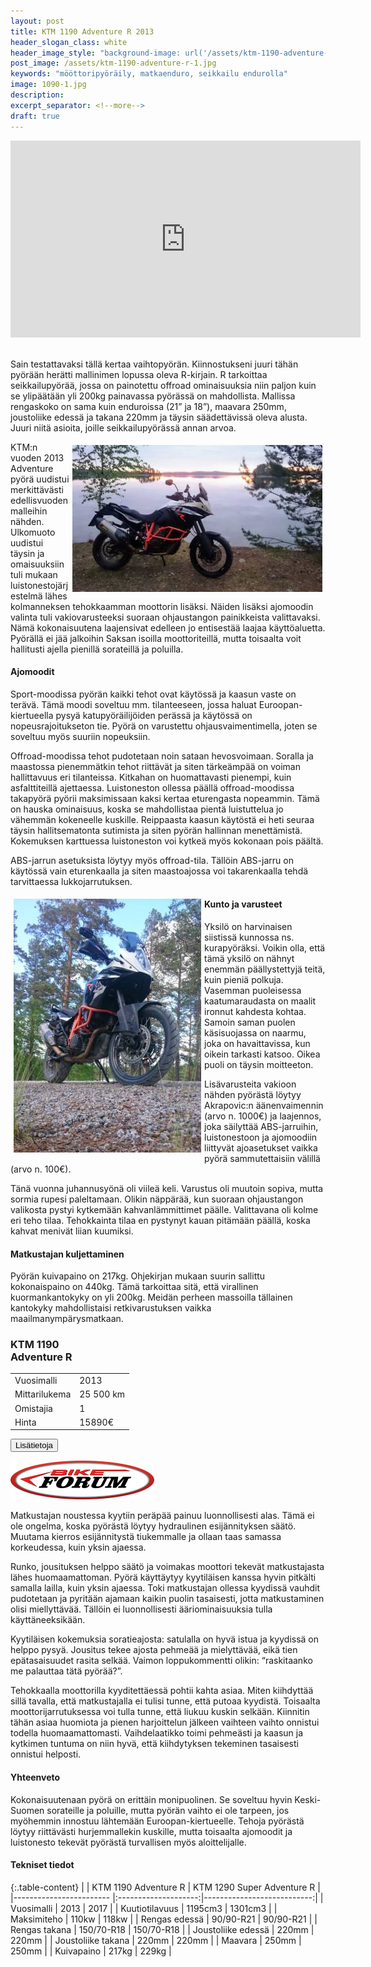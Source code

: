 ```yaml
---
layout: post
title: KTM 1190 Adventure R 2013
header_slogan_class: white
header_image_style: "background-image: url('/assets/ktm-1190-adventure-r-1.jpg'); @media (min-width: 1062px) {background-position: center bottom;}"
post_image: /assets/ktm-1190-adventure-r-1.jpg
keywords: "mööttoripyöräily, matkaenduro, seikkailu endurolla"
image: 1090-1.jpg
description: 
excerpt_separator: <!--more-->
draft: true
---
```


<div class="post-video">
     <iframe width="560" height="315" 
src="https://www.youtube.com/embed/WEn2zYhcWaY" frameborder="0" 
allowfullscreen></iframe>
</div>
<div>&nbsp;</div>

Sain testattavaksi tällä kertaa vaihtopyörän. Kiinnostukseni juuri tähän 
pyörään herätti mallinimen lopussa oleva R-kirjain. R tarkoittaa 
seikkailupyörää, jossa on painotettu offroad ominaisuuksia niin paljon 
kuin se ylipäätään yli 200kg painavassa pyörässä on mahdollista. 
Mallissa rengaskoko on sama kuin enduroissa (21” ja 18”), maavara 250mm, 
joustoliike edessä ja takana 220mm ja täysin säädettävissä oleva alusta. 
Juuri niitä asioita, joille seikkailupyörässä annan arvoa.

<img src="/assets/ktm-1190-adventure-r-2.jpg" style="float: right; padding: 5px;" />

KTM:n vuoden 2013 Adventure pyörä uudistui merkittävästi edellisvuoden 
malleihin nähden. Ulkomuoto uudistui täysin ja omaisuuksiin tuli mukaan 
luistonestojärjestelmä lähes kolmanneksen tehokkaamman moottorin 
lisäksi. Näiden lisäksi ajomoodin valinta tuli vakiovarusteeksi suoraan 
ohjaustangon painikkeista valittavaksi. Nämä kokonaisuutena laajensivat 
edelleen jo entisestää laajaa käyttöaluetta. Pyörällä ei jää jalkoihin 
Saksan isoilla moottoriteillä, mutta toisaalta voit hallitusti ajella 
pienillä sorateillä ja poluilla.

#### Ajomoodit

Sport-moodissa pyörän kaikki tehot ovat käytössä ja kaasun vaste on 
terävä. Tämä moodi soveltuu mm. tilanteeseen, jossa haluat 
Euroopan-kiertueella pysyä katupyöräilijöiden perässä ja käytössä on 
nopeusrajoitukseton tie. Pyörä on varustettu ohjausvaimentimella, joten 
se soveltuu myös suuriin nopeuksiin.

Offroad-moodissa tehot pudotetaan noin sataan hevosvoimaan. Soralla ja 
maastossa pienemmätkin tehot riittävät ja siten tärkeämpää on voiman 
hallittavuus eri tilanteissa. Kitkahan on huomattavasti pienempi, kuin 
asfalttiteillä ajettaessa. Luistoneston ollessa päällä offroad-moodissa 
takapyörä pyörii maksimissaan kaksi kertaa eturengasta nopeammin. Tämä 
on hauska ominaisuus, koska se mahdollistaa pientä luistuttelua jo 
vähemmän kokeneelle kuskille. Reippaasta kaasun käytöstä ei heti seuraa 
täysin hallitsematonta sutimista ja siten pyörän hallinnan menettämistä. 
Kokemuksen karttuessa luistoneston voi kytkeä myös kokonaan pois päältä.

ABS-jarrun asetuksista löytyy myös offroad-tila. Tällöin ABS-jarru on 
käytössä vain eturenkaalla ja siten maastoajossa voi takarenkaalla tehdä 
tarvittaessa lukkojarrutuksen.

<img src="/assets/ktm-1190-adventure-r-3.jpg" style="float: left; padding: 5px;" />

#### Kunto ja varusteet

Yksilö on harvinaisen siistissä kunnossa ns. kurapyöräksi. Voikin olla, 
että tämä yksilö on nähnyt enemmän päällystettyjä teitä, kuin pieniä 
polkuja. Vasemman puoleisessa kaatumaraudasta on maalit ironnut kahdesta 
kohtaa. Samoin saman puolen käsisuojassa on naarmu, joka on 
havaittavissa, kun oikein tarkasti katsoo. Oikea puoli on täysin 
moitteeton.

Lisävarusteita vakioon nähden pyörästä löytyy Akrapovic:n äänenvaimennin 
(arvo n. 1000€) ja laajennos, joka säilyttää ABS-jarruihin, 
luistonestoon ja ajomoodiin liittyvät ajoasetukset vaikka pyörä 
sammutettaisiin välillä (arvo n. 100€).

Tänä vuonna juhannusyönä oli viileä keli. Varustus oli muutoin sopiva, 
mutta sormia rupesi paleltamaan. Olikin näppärää, kun suoraan 
ohjaustangon valikosta pystyi kytkemään kahvanlämmittimet päälle. 
Valittavana oli kolme eri teho tilaa. Tehokkainta tilaa en pystynyt 
kauan pitämään päällä, koska kahvat menivät liian kuumiksi. 

#### Matkustajan kuljettaminen

Pyörän kuivapaino on 217kg. Ohjekirjan mukaan suurin sallittu 
kokonaispaino on 440kg. Tämä tarkoittaa sitä, että virallinen 
kuormankantokyky on yli 200kg. Meidän perheen massoilla tällainen 
kantokyky mahdollistaisi retkivarustuksen vaikka maailmanympärysmatkaan.

<div class="post-advert">
<h3>KTM 1190 <br/> Adventure R</h3>
<table class="table-advert" border="0">
<tr><td class="bold">Vuosimalli</td><td>2013</td></tr>
<tr><td>Mittarilukema</td><td>25 500 km</td></tr>
<tr><td>Omistajia</td><td>1</td></tr>
<tr><td style="border: 0;">Hinta</td><td style="border: 0;">15890€</td></tr>
</table>

<!-- <br/><center><h3>MYYTY!</h3></center> -->

<a href="https://www.nettimoto.com/ktm/1190/2130589" 
onclick="trackOutboundLink('https://www.nettimoto.com/ktm/1190/2130589'); return false;">
  <button>Lisätietoja</button>
</a>

<img src="/assets/logo.png" />
</div>

Matkustajan noustessa kyytiin peräpää painuu luonnollisesti alas. Tämä 
ei ole ongelma, koska pyörästä löytyy hydraulinen esijännityksen säätö. 
Muutama kierros esijännitystä tiukemmalle ja ollaan taas samassa 
korkeudessa, kuin yksin ajaessa.

Runko, jousituksen helppo säätö ja voimakas moottori tekevät 
matkustajasta lähes huomaamattoman.  Pyörä käyttäytyy kyytiläisen kanssa 
hyvin pitkälti samalla lailla, kuin yksin ajaessa. Toki matkustajan 
ollessa kyydissä vauhdit pudotetaan ja pyritään ajamaan kaikin puolin 
tasaisesti, jotta matkustaminen olisi miellyttävää. Tällöin ei 
luonnollisesti ääriominaisuuksia tulla käyttäneeksikään.

Kyytiläisen kokemuksia soratieajosta: satulalla on hyvä istua ja 
kyydissä on helppo pysyä. Jousitus tekee ajosta pehmeää ja mielyttävää, 
eikä tien epätasaisuudet rasita selkää. Vaimon loppukommentti olikin: 
“raskitaanko me palauttaa tätä pyörää?”.

Tehokkaalla moottorilla kyyditettäessä pohtii kahta asiaa. Miten 
kiihdyttää sillä tavalla, että matkustajalla ei tulisi tunne, että 
putoaa kyydistä. Toisaalta moottorijarrutuksessa voi tulla tunne, että 
liukuu kuskin selkään. Kiinnitin tähän asiaa huomiota ja pienen 
harjoittelun jälkeen vaihteen vaihto onnistui todella huomaamattomasti. 
Vaihdelaatikko toimi pehmeästi ja kaasun ja kytkimen tuntuma on niin 
hyvä, että kiihdytyksen tekeminen tasaisesti onnistui helposti.

#### Yhteenveto

Kokonaisuutenaan pyörä on erittäin monipuolinen. Se soveltuu hyvin 
Keski-Suomen sorateille ja poluille, mutta pyörän vaihto ei ole tarpeen, 
jos myöhemmin innostuu lähtemään Euroopan-kiertueelle. Tehoja pyörästä 
löytyy riittävästi hurjemmallekin kuskille, mutta toisaalta ajomoodit ja 
luistonesto tekevät pyörästä turvallisen myös aloittelijalle.

#### **Tekniset tiedot**

{:.table-content}
|                         | KTM 1190 Adventure R | KTM 1290 Super Adventure R |
|------------------------ |:--------------------:|---------------------------:|
| Vuosimalli              |  2013                | 2017                       |
| Kuutiotilavuus          |  1195cm3             | 1301cm3                    |
| Maksimiteho             |  110kw               | 118kw                      |
| Rengas edessä           |  90/90-R21           | 90/90-R21                  |
| Rengas takana           |  150/70-R18          | 150/70-R18                 |
| Joustoliike edessä      |  220mm               | 220mm                      |
| Joustoliike takana      |  220mm               | 220mm                      |
| Maavara                 |  250mm               | 250mm                      |
| Kuivapaino              |  217kg               | 229kg                      |

